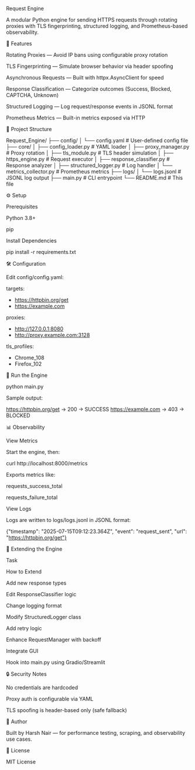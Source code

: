 Request Engine

A modular Python engine for sending HTTPS requests through rotating proxies with TLS fingerprinting, structured logging, and Prometheus-based observability.

🚀 Features

Rotating Proxies — Avoid IP bans using configurable proxy rotation

TLS Fingerprinting — Simulate browser behavior via header spoofing

Asynchronous Requests — Built with httpx.AsyncClient for speed

Response Classification — Categorize outcomes (Success, Blocked, CAPTCHA, Unknown)

Structured Logging — Log request/response events in JSONL format

Prometheus Metrics — Built-in metrics exposed via HTTP

📁 Project Structure

Request_Engine/
├── config/
│   └── config.yaml            # User-defined config file
├── core/
│   ├── config_loader.py       # YAML loader
│   ├── proxy_manager.py       # Proxy rotation
│   ├── tls_module.py          # TLS header simulation
│   ├── https_engine.py        # Request executor
│   ├── response_classifier.py # Response analyzer
│   ├── structured_logger.py   # Log handler
│   └── metrics_collector.py   # Prometheus metrics
├── logs/
│   └── logs.jsonl             # JSONL log output
├── main.py                    # CLI entrypoint
└── README.md                  # This file

⚙️ Setup

Prerequisites

Python 3.8+

pip

Install Dependencies

pip install -r requirements.txt

🛠️ Configuration

Edit config/config.yaml:

targets:
  - https://httpbin.org/get
  - https://example.com

proxies:
  - http://127.0.0.1:8080
  - http://proxy.example.com:3128

tls_profiles:
  - Chrome_108
  - Firefox_102

🧪 Run the Engine

python main.py

Sample output:

https://httpbin.org/get → 200 → SUCCESS
https://example.com → 403 → BLOCKED

📊 Observability

View Metrics

Start the engine, then:

curl http://localhost:8000/metrics

Exports metrics like:

requests_success_total

requests_failure_total

View Logs

Logs are written to logs/logs.jsonl in JSONL format:

{"timestamp": "2025-07-15T09:12:23.364Z", "event": "request_sent", "url": "https://httpbin.org/get"}

🧩 Extending the Engine

Task

How to Extend

Add new response types

Edit ResponseClassifier logic

Change logging format

Modify StructuredLogger class

Add retry logic

Enhance RequestManager with backoff

Integrate GUI

Hook into main.py using Gradio/Streamlit

🔒 Security Notes

No credentials are hardcoded

Proxy auth is configurable via YAML

TLS spoofing is header-based only (safe fallback)

👤 Author

Built by Harsh Nair — for performance testing, scraping, and observability use cases.

📜 License

MIT License

